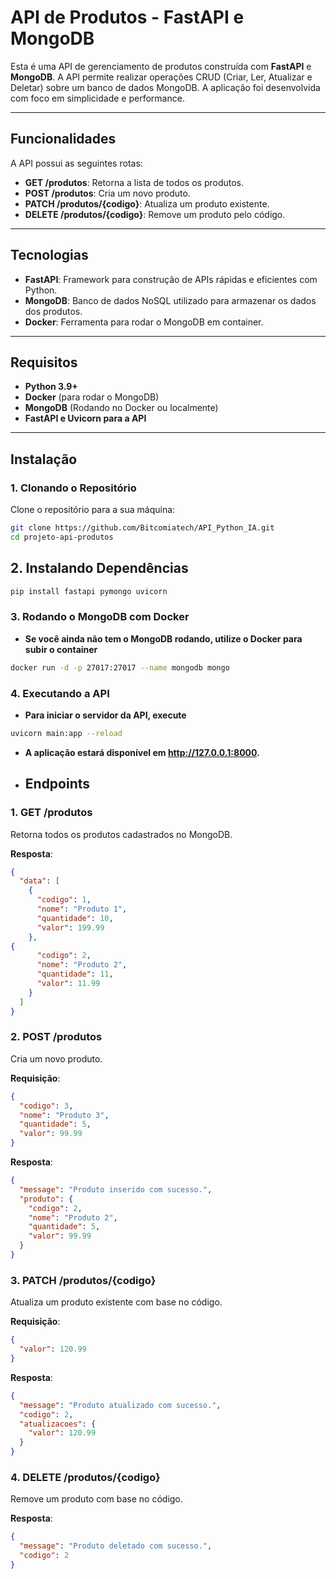 # API de Produtos - FastAPI e MongoDB

Esta é uma API de gerenciamento de produtos construída com **FastAPI** e **MongoDB**. A API permite realizar operações CRUD (Criar, Ler, Atualizar e Deletar) sobre um banco de dados MongoDB. A aplicação foi desenvolvida com foco em simplicidade e performance.

---

## Funcionalidades

A API possui as seguintes rotas:

- **GET /produtos**: Retorna a lista de todos os produtos.
- **POST /produtos**: Cria um novo produto.
- **PATCH /produtos/{codigo}**: Atualiza um produto existente.
- **DELETE /produtos/{codigo}**: Remove um produto pelo código.

---

## Tecnologias

- **FastAPI**: Framework para construção de APIs rápidas e eficientes com Python.
- **MongoDB**: Banco de dados NoSQL utilizado para armazenar os dados dos produtos.
- **Docker**: Ferramenta para rodar o MongoDB em container.

---

## Requisitos

- **Python 3.9+**
- **Docker** (para rodar o MongoDB)
- **MongoDB** (Rodando no Docker ou localmente)
- **FastAPI e Uvicorn para a API**

---

## Instalação

### 1. Clonando o Repositório

Clone o repositório para a sua máquina:

```bash
git clone https://github.com/Bitcomiatech/API_Python_IA.git
cd projeto-api-produtos
```
## 2. Instalando Dependências
```bash
pip install fastapi pymongo uvicorn
```
### 3. Rodando o MongoDB com Docker
- **Se você ainda não tem o MongoDB rodando, utilize o Docker para subir o container**
```bash
docker run -d -p 27017:27017 --name mongodb mongo
```
### 4. Executando a API
- **Para iniciar o servidor da API, execute**
```bash
uvicorn main:app --reload
```
- **A aplicação estará disponível em http://127.0.0.1:8000.**

- ## Endpoints

### 1. **GET /produtos**

Retorna todos os produtos cadastrados no MongoDB.

**Resposta**:

```json
{
  "data": [
    {
      "codigo": 1,
      "nome": "Produto 1",
      "quantidade": 10,
      "valor": 199.99
    },
{
      "codigo": 2,
      "nome": "Produto 2",
      "quantidade": 11,
      "valor": 11.99
    }
  ]
}
```

### 2. **POST /produtos**

Cria um novo produto.

**Requisição**:

```json
{
  "codigo": 3,
  "nome": "Produto 3",
  "quantidade": 5,
  "valor": 99.99
}
```
**Resposta**:
```json
{
  "message": "Produto inserido com sucesso.",
  "produto": {
    "codigo": 2,
    "nome": "Produto 2",
    "quantidade": 5,
    "valor": 99.99
  }
}
```

### 3. **PATCH /produtos/{codigo}**

Atualiza um produto existente com base no código.

**Requisição**:

```json
{
  "valor": 120.99
}
```
**Resposta**:
```json
{
  "message": "Produto atualizado com sucesso.",
  "codigo": 2,
  "atualizacoes": {
    "valor": 120.99
  }
}
```

### 4. **DELETE /produtos/{codigo}**

Remove um produto com base no código.

**Resposta**:
```json
{
  "message": "Produto deletado com sucesso.",
  "codigo": 2
}
```
